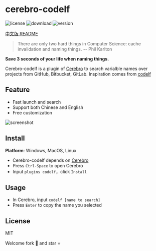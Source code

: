 # cerebro-codelf

![license](https://img.shields.io/github/license/mashape/apistatus.svg) ![download](https://img.shields.io/npm/dt/cerebro-codelf.svg) ![version](https://img.shields.io/npm/v/cerebro-codelf.svg)

[中文版 README](README.md)

> There are only two hard things in Computer Science: cache invalidation and naming things. -- Phil Karlton

**Save 3 seconds of your life when naming things.**

Cerebro-codelf is a plugin of [Cerebro](https://github.com/KELiON/cerebro.git) to search varialble names over projects from GitHub, Bitbucket, GitLab. Inspiration comes from [codelf](https://unbug.github.io/codelf/)

## Feature

- Fast launch and search
- Support both Chinese and English
- Free customization

![screenshot](./res/screenshot.gif)

## Install

**Platform**: Windows, MacOS, Linux

- Cerebro-codelf depends on [Cerebro](https://github.com/KELiON/cerebro.git)
- Press `Ctrl-Space` to open Cerebro
- Input `plugins codelf`，click `Install`

## Usage

- In Cerebro, input `codelf [name to search]`
- Press `Enter` to copy the name you selected

## License

MIT

Welcome fork :fork_and_knife: and star :star:
